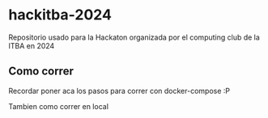 # hackitba-2024

Repositorio usado para la Hackaton organizada por el computing club de la ITBA en 2024

## Como correr

Recordar poner aca los pasos para correr con docker-compose :P

Tambien como correr en local
